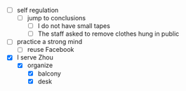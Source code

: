 - [ ] self regulation
    - [ ] jump to conclusions
        - [ ] I do not have small tapes
        - [ ] The staff asked to remove clothes hung in public
- [ ] practice a strong mind
    - [ ] reuse Facebook
- [x] I serve Zhou
    - [x] organize
        - [x] balcony
        - [x] desk